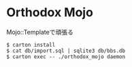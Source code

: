Orthodox Mojo
=============

Mojo::Templateで頑張る

    $ carton install
    $ cat db/import.sql | sqlite3 db/bbs.db
    $ carton exec -- ./orthodox_mojo daemon

